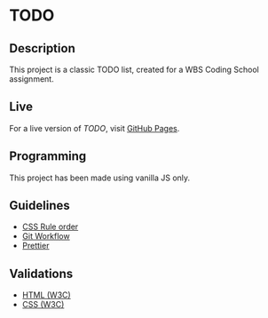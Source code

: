 # TODO

## Description

This project is a classic TODO list, created for a WBS Coding School assignment.

## Live
For a live version of *TODO*, visit [GitHub Pages](https://memocan40.github.io/TodoList/public/).

## Programming

This project has been made using vanilla JS only.

## Guidelines
* [CSS Rule order](https://9elements.com/css-rule-order)
* [Git Workflow](https://widukin.github.io/NotAnotherCookBook/asides/github_workflow/gitworkflow.html)
* [Prettier](https://prettier.io/)

## Validations
* [HTML (W3C)](https://validator.w3.org)
* [CSS (W3C)](https://jigsaw.w3.org/css-validator)
